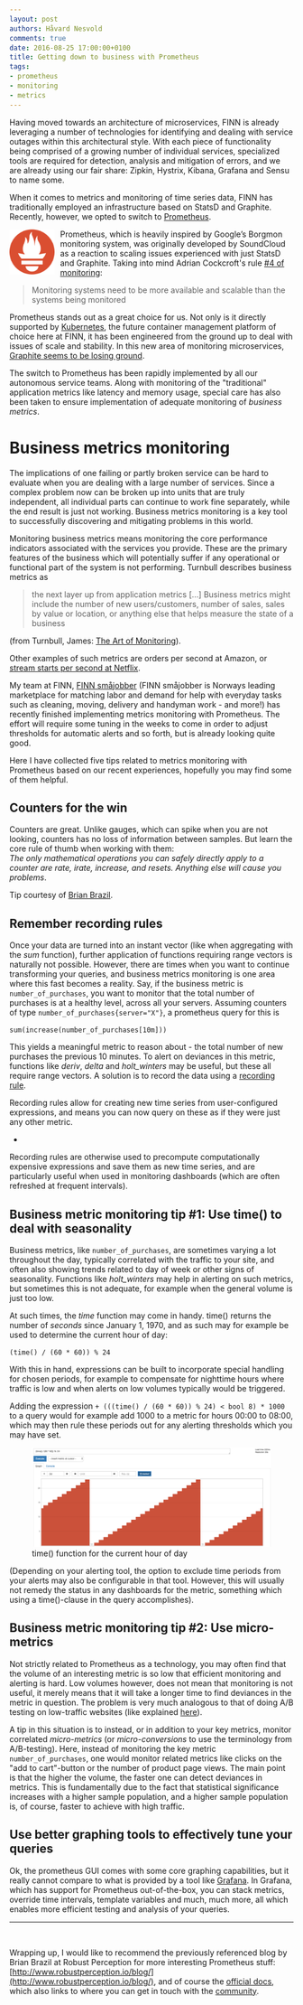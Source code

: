 ```yaml
---
layout: post
authors: Håvard Nesvold
comments: true
date: 2016-08-25 17:00:00+0100
title: Getting down to business with Prometheus
tags:
- prometheus
- monitoring
- metrics
---
```


Having moved towards an architecture of microservices, FINN is already leveraging a number of technologies for identifying and dealing with service outages within this architectural style.
With each piece of functionality being comprised of a growing number of individual services, specialized tools are required for detection, analysis and mitigation of errors, and we are already using our fair share: Zipkin, Hystrix, Kibana, Grafana and Sensu to name some.

When it comes to metrics and monitoring of time series data, FINN has traditionally employed an infrastructure based on StatsD and Graphite.
Recently, however, we opted to switch to [Prometheus](https://prometheus.io/).

<img width="80" src="/images/2016-08-18-down-to-business-with-prometheus/prometheus.png" alt="Prometheus logo" align="left" style="padding-right: 10px"/>

Prometheus, which is heavily inspired by Google’s Borgmon monitoring system, was originally developed by SoundCloud as a reaction to scaling issues experienced with just StatsD and Graphite.
Taking into mind Adrian Cockcroft's rule [#4 of monitoring](http://www.slideshare.net/adriancockcroft/gluecon-monitoring-microservices-and-containers-a-challenge):


> Monitoring systems need to be more available and scalable than the systems being monitored

Prometheus stands out as a great choice for us. Not only is it directly supported by [Kubernetes](http://kubernetes.io/), the future container management platform of choice here at FINN, it has been engineered from the ground up to deal with issues of scale and stability.
In this new area of monitoring microservices, [Graphite seems to be losing ground](https://www.vividcortex.com/blog/2015/11/05/nobody-loves-graphite-anymore/).

The switch to Prometheus has been rapidly implemented by all our autonomous service teams. Along with monitoring of the "traditional" application metrics like latency and memory usage, special care has also been taken to ensure implementation of adequate monitoring of *business metrics*.

# Business metrics monitoring

The implications of one failing or partly broken service can be hard to evaluate when you are dealing with a large number of services. Since a complex problem now can be broken up into units that are truly independent, all individual parts can continue to work fine separately, while the end result is just not working. Business metrics monitoring is a key tool to successfully discovering and mitigating problems in this world.

Monitoring business metrics means monitoring the core performance indicators associated with the services you provide. These are the primary features of the business which will potentially suffer if any operational or functional part of the system is not performing.
Turnbull describes business metrics as

> the next layer up from application metrics [...] Business metrics might include the number of new users/customers, number of sales, sales by value or location, or anything else that helps measure the state of a business
 
(from Turnbull, James: [The Art of Monitoring](https://www.artofmonitoring.com/)).

Other examples of such metrics are orders per second at Amazon, or [stream starts per second at Netflix](http://techblog.netflix.com/2015/02/sps-pulse-of-netflix-streaming.html).

My team at FINN, [FINN småjobber](http://www.finn.no/smajobber/) (FINN småjobber is Norways leading marketplace for matching labor and demand for help with everyday tasks such as cleaning, moving, delivery and handyman work - and more!) has recently finished implementing metrics monitoring with Prometheus. The effort will require some tuning in the weeks to come in order to adjust thresholds for automatic alerts and so forth, but is already looking quite good.

Here I have collected five tips related to metrics monitoring with Prometheus based on our recent experiences, hopefully you may find some of them helpful.

## Counters for the win

Counters are great. Unlike gauges, which can spike when you are not looking, counters has no loss of information between samples.
But learn the core rule of thumb when working with them:<br>
*The only mathematical operations you can safely directly apply to a counter are rate, irate, increase, and resets. Anything else will cause you problems*.

Tip courtesy of [Brian Brazil](http://www.robustperception.io/rate-then-sum-never-sum-then-rate/).

## Remember recording rules

Once your data are turned into an instant vector (like when aggregating with the *sum* function), further application of functions requiring range vectors is naturally not possible. However, there are times when you want to continue transforming your queries, and business metrics monitoring is one area where this fast becomes a reality. Say, if the business metric is `number_of_purchases`, you want to monitor that the total number of purchases is at a healthy level, across all your servers. Assuming counters of type `number_of_purchases{server="X"}`, a prometheus query for this is

```
sum(increase(number_of_purchases[10m]))
```

This yields a meaningful metric to reason about - the total number of new purchases the previous 10 minutes. 
To alert on deviances in this metric, functions like _deriv_, _delta_ and _holt_winters_ may be useful, but these all require range vectors.
A solution is to record the data using a [recording rule](https://prometheus.io/docs/querying/rules/).

Recording rules allow for creating new time series from user-configured expressions, and means you can now query on these as if they were just any other metric.

-

Recording rules are otherwise used to precompute computationally expensive expressions and save them as new time series, and are particularly useful when used in monitoring dashboards (which are often refreshed at frequent intervals).

## Business metric monitoring tip #1: Use time() to deal with seasonality

Business metrics, like `number_of_purchases`, are sometimes varying a lot throughout the day, typically correlated with the traffic to your site, and often also showing trends related to day of week or other signs of seasonality. Functions like _holt_winters_ may help in alerting on such metrics, but sometimes this is not adequate, for example when the general volume is just too low.

At such times, the _time_ function may come in handy. time() returns the number of *seconds* since January 1, 1970, and as such may for example be used to determine the current hour of day:

```
(time() / (60 * 60)) % 24
```

With this in hand, expressions can be built to incorporate special handling for chosen periods, for example to compensate for nighttime hours where traffic is low and when alerts on low volumes typically would be triggered.

Adding the expression `+ (((time() / (60 * 60)) % 24) < bool 8) * 1000` to a query would for example add 1000 to a metric for hours 00:00 to 08:00, which may then rule these periods out for any alerting thresholds which you may have set.

<figure>
    <img src="/images/2016-08-18-down-to-business-with-prometheus/time_function.png" alt="Time function used to represent hour of day"/>
    <figcaption>time() function for the current hour of day</figcaption>
</figure>

(Depending on your alerting tool, the option to exclude time periods from your alerts may also be configurable in that tool. However, this will usually not remedy the status in any dashboards for the metric, something which using a time()-clause in the query accomplishes).

## Business metric monitoring tip #2: Use micro-metrics

Not strictly related to Prometheus as a technology, you may often find that the volume of an interesting metric is so low that efficient monitoring and alerting is hard. Low volumes however, does not mean that monitoring is not useful, it merely means that it will take a longer time to find deviances in the metric in question. The problem is very much analogous to that of doing A/B testing on low-traffic websites (like explained [here](https://help.optimizely.com/Set_Up_Optimizely/Testing_on_low-traffic_websites)).

A tip in this situation is to instead, or in addition to your key metrics, monitor correlated *micro-metrics* (or *micro-conversions* to use the terminology from A/B-testing).
Here, instead of monitoring the key metric `number_of_purchases`, one would monitor related metrics like clicks on the "add to cart"-button or the number of product page views. The main point is that the higher the volume, the faster one can detect deviances in metrics. This is fundamentally due to the fact that statistical significance increases with a higher sample population, and a higher sample population is, of course, faster to achieve with high traffic.

## Use better graphing tools to effectively tune your queries

Ok, the prometheus GUI comes with some core graphing capabilities, but it really cannot compare to what is provided by a tool like [Grafana](http://grafana.org/). In Grafana, which has support for Prometheus out-of-the-box, you can stack metrics, override time intervals, template variables and much, much more, all which enables more efficient testing and analysis of your queries.


****
<br>

Wrapping up, I would like to recommend the previously referenced blog by Brian Brazil at Robust Perception for more interesting Prometheus stuff: [http://www.robustperception.io/blog/](http://www.robustperception.io/blog/), and of course the [official docs](https://prometheus.io/docs/introduction/overview/), which also links to where you can get in touch with the [community](https://prometheus.io/community/).
